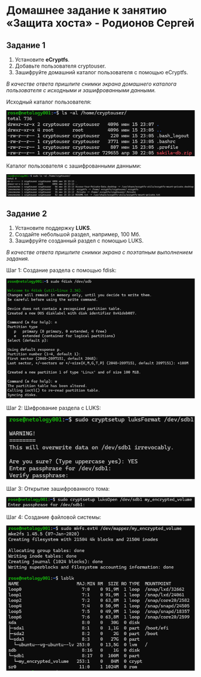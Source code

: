 # Домашнее задание к занятию «Защита хоста» - Родионов Сергей

## Задание 1

1. Установите **eCryptfs**.
2. Добавьте пользователя cryptouser.
3. Зашифруйте домашний каталог пользователя с помощью eCryptfs.

*В качестве ответа  пришлите снимки экрана домашнего каталога пользователя с исходными и зашифрованными данными.*  

Исходный каталог пользователя:

![](files/13/13-02/13-02-01-1.png)

Каталог пользователя с зашифрованными данными:

![](files/13/13-02/13-02-01-2.png)

## Задание 2

1. Установите поддержку **LUKS**.
2. Создайте небольшой раздел, например, 100 Мб.
3. Зашифруйте созданный раздел с помощью LUKS.

*В качестве ответа пришлите снимки экрана с поэтапным выполнением задания.*

Шаг 1: Создание раздела с помощью fdisk:

![](files/13/13-02/13-02-02-1.png)

Шаг 2: Шифрование раздела с LUKS:

![](files/13/13-02/13-02-02-2.png)

Шаг 3: Открытие зашифрованного тома:

![](files/13/13-02/13-02-02-3.png)

Шаг 4: Создание файловой системы:

![](files/13/13-02/13-02-02-4.png)